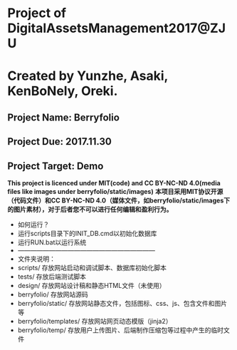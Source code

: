 # Project of DigitalAssetsManagement2017@ZJU
# Created by Yunzhe, Asaki, KenBoNely, Oreki.
## Project Name: Berryfolio
## Project Due: 2017.11.30
## Project Target: Demo

**This project is licenced under MIT(code) and CC BY-NC-ND 4.0(media files like images under berryfolio/static/images)**
**本项目采用MIT协议开源（代码文件）和CC BY-NC-ND 4.0（媒体文件，如berryfolio/static/images下的图片素材），对于后者您不可以进行任何编辑和盈利行为。**

* 如何运行？
* 运行scripts目录下的INIT_DB.cmd以初始化数据库
* 运行RUN.bat以运行系统
* ——————————————————————
* 文件夹说明：
* scripts/ 存放网站启动和调试脚本、数据库初始化脚本
* tests/ 存放后端测试脚本
* design/ 存放网站设计稿和静态HTML文件（未使用）
* berryfolio/ 存放网站源码
* berryfolio/static/ 存放网站静态文件，包括图标、css、js、包含文件和图片等
* berryfolio/templates/ 存放网站网页动态模版（jinja2）
* berryfolio/temp/ 存放用户上传图片、后端制作压缩包等过程中产生的临时文件